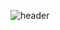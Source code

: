 ![header](https://capsule-render.vercel.app/api?type=waving&color=7B68EE&height=200&section=header&text=Welcome%20to&desc=Holy's%20Github&fontSize=45&animation=fadeIn&fontColor=FFFFFF&descSize=45&descAlignY=85&textAlign=50&fontAlign=50&descAlign=50&textAlignY=5&descColor=74C0FC)

<!--
**HolySSA/HolySSA** is a ✨ _special_ ✨ repository because its `README.md` (this file) appears on your GitHub profile.

Here are some ideas to get you started:

- 🔭 I’m currently working on ...
- 🌱 I’m currently learning ...
- 👯 I’m looking to collaborate on ...
- 🤔 I’m looking for help with ...
- 💬 Ask me about ...
- 📫 How to reach me: ...
- 😄 Pronouns: ...
- ⚡ Fun fact: ...
-->
